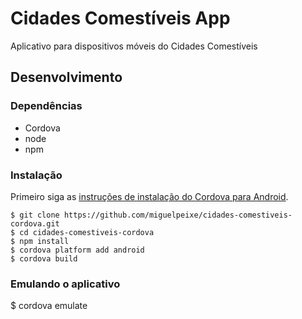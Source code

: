 # Cidades Comestíveis App

Aplicativo para dispositivos móveis do Cidades Comestíveis

## Desenvolvimento

### Dependências

 - Cordova
 - node
 - npm

### Instalação

Primeiro siga as [instruções de instalação do Cordova para Android](http://cordova.apache.org/docs/en/5.0.0/guide_platforms_android_index.md.html#Android%20Platform%20Guide).

```
$ git clone https://github.com/miguelpeixe/cidades-comestiveis-cordova.git
$ cd cidades-comestiveis-cordova
$ npm install
$ cordova platform add android
$ cordova build
```

### Emulando o aplicativo

$ cordova emulate
